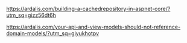 ﻿https://ardalis.com/building-a-cachedrepository-in-aspnet-core/?utm_sq=gizz56dt6h

https://ardalis.com/your-api-and-view-models-should-not-reference-domain-models/?utm_sq=giyukhotpv





